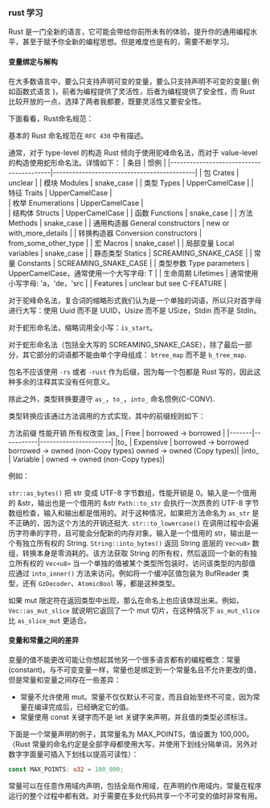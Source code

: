 ### rust 学习

Rust 是一门全新的语言，它可能会带给你前所未有的体验，提升你的通用编程水平，甚至于赋予你全新的编程思想。但是难度也是有的，需要不断学习。

#### 变量绑定与解构

在大多数语言中，要么只支持声明可变的变量，要么只支持声明不可变的变量( 例如函数式语言 )，前者为编程提供了灵活性，后者为编程提供了安全性，而 Rust 比较开放的一点，选择了两者我都要，既要灵活性又要安全性。

下面看看，Rust命名规范：

基本的 Rust 命名规范在 `RFC 430` 中有描述。

通常，对于 type-level 的构造 Rust 倾向于使用驼峰命名法，而对于 value-level 的构造使用蛇形命名法。详情如下：
|           条目                           |            惯例                             |
|-----------------------------------------|--------------------------------------------|
|       包 Crates	                      |  unclear                                   |
|       模块 Modules	                      |  snake_case                                |
|       类型 Types	                      |  UpperCamelCase                            |
|       特征 Traits	                      |  UpperCamelCase                            |                                            
|       枚举 Enumerations	              |  UpperCamelCase                            |         
|       结构体 Structs	                  |  UpperCamelCase                            |
|       函数 Functions	                  |  snake_case                                |
|       方法 Methods	                      |  snake_case                                |
|       通用构造器 General constructors	  |  new or with_more_details                  |
|       转换构造器 Conversion constructors  |	 from_some_other_type                      |
|       宏 Macros	                      |  snake_case!                               |
|       局部变量 Local variables	          |  snake_case                                |
|       静态类型 Statics	                  |  SCREAMING_SNAKE_CASE                      |
|       常量 Constants	                  |  SCREAMING_SNAKE_CASE                      |
|       类型参数 Type parameters	          |  UpperCamelCase，通常使用一个大写字母: T       |
|       生命周期 Lifetimes	              |  通常使用小写字母: 'a，'de，'src               |
|       Features	                      |  unclear but see C-FEATURE                 |

对于驼峰命名法，复合词的缩略形式我们认为是一个单独的词语，所以只对首字母进行大写：使用 Uuid 而不是 UUID，Usize 而不是 USize，Stdin 而不是 StdIn。

对于蛇形命名法，缩略词用全小写：`is_start`。

对于蛇形命名法（包括全大写的 SCREAMING_SNAKE_CASE），除了最后一部分，其它部分的词语都不能由单个字母组成： `btree_map` 而不是 `b_tree_map`.

包名不应该使用 `-rs` 或者 `-rust` 作为后缀，因为每一个包都是 Rust 写的，因此这种多余的注释其实没有任何意义。

除此之外，类型转换要遵守 `as_`，`to_`，`into_` 命名惯例(C-CONV).

类型转换应该通过方法调用的方式实现，其中的前缀规则如下：

方法前缀	性能开销	所有权改变
|as_	| Free	    | borrowed -> borrowed |
|-------|-----------|----------------------|
|to_	| Expensive | borrowed -> borrowed borrowed -> owned (non-Copy types) owned -> owned (Copy types)|
|into_	| Variable	| owned -> owned (non-Copy types)|

例如：

`str::as_bytes()` 把 str 变成 UTF-8 字节数组，性能开销是 0。输入是一个借用的 &str，输出也是一个借用的 &str
`Path::to_str` 会执行一次昂贵的 UTF-8 字节数组检查，输入和输出都是借用的。对于这种情况，如果把方法命名为 `as_str` 是不正确的，因为这个方法的开销还挺大.
`str::to_lowercase()` 在调用过程中会遍历字符串的字符，且可能会分配新的内存对象。输入是一个借用的 str，输出是一个有独立所有权的 String.
`String::into_bytes()` 返回 String 底层的 `Vec<u8>` 数组，转换本身是零消耗的。该方法获取 String 的所有权，然后返回一个新的有独立所有权的 `Vec<u8>`
当一个单独的值被某个类型所包装时，访问该类型的内部值应通过 `into_inner()` 方法来访问。例如将一个缓冲区值包装为 BufReader 类型，还有 `GzDecoder`、`AtomicBool` 等，都是这种类型。


如果 mut 限定符在返回类型中出现，那么在命名上也应该体现出来。例如，`Vec::as_mut_slice` 就说明它返回了一个 mut 切片，在这种情况下 `as_mut_slice` 比 `as_slice_mut` 更适合。

#### 变量和常量之间的差异

变量的值不能更改可能让你想起其他另一个很多语言都有的编程概念：常量(constant)。与不可变变量一样，常量也是绑定到一个常量名且不允许更改的值，但是常量和变量之间存在一些差异：

* 常量不允许使用 mut。常量不仅仅默认不可变，而且自始至终不可变，因为常量在编译完成后，已经确定它的值。
* 常量使用 const 关键字而不是 let 关键字来声明，并且值的类型必须标注。

下面是一个常量声明的例子，其常量名为 MAX_POINTS，值设置为 100,000。（Rust 常量的命名约定是全部字母都使用大写，并使用下划线分隔单词，另外对数字字面量可插入下划线以提高可读性）：
```rust
const MAX_POINTS: u32 = 100_000;
```

常量可以在任意作用域内声明，包括全局作用域，在声明的作用域内，常量在程序运行的整个过程中都有效。对于需要在多处代码共享一个不可变的值时非常有用。
